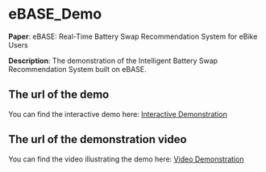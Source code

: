 # eBASE_Demo
**Paper**: eBASE: Real-Time Battery Swap Recommendation System for eBike Users

**Description**: The demonstration of the Intelligent Battery Swap Recommendation System built on eBASE.
## The url of the demo
You can find the interactive demo here: 
[Interactive Demonstration](https://routemapsit.yugu.net.cn/index.html)
## The url of the demonstration video
You can find the video illustrating the demo here: 
[Video Demonstration](https://youtu.be/eKOhbi5hRnk)
